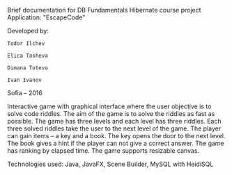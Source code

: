 Brief documentation for DB Fundamentals Hibernate course project Application: "EscapeCode"
  
  Developed by: 

  	Todor Ilchev 
  	
  	Elica Tasheva 
 	
 	Dimana Toteva 
 	
 	Ivan Ivanov
 
 Sofia – 2016
 
 Interactive game with graphical interface where the user objective is to solve code riddles. The aim of the game is to solve the riddles as fast as possible. The game has three levels and each level has three riddles. Each three solved riddles take the user to the next level of the game.  The player can gain items – a key and a book. The key opens the door to the next level. The book gives a hint if the player can not give a correct answer.
 The game has ranking by elapsed time.
 The game supports resizable canvas.
 
 Technologies used: Java, JavaFX, Scene Builder, MySQL with HeidiSQL

